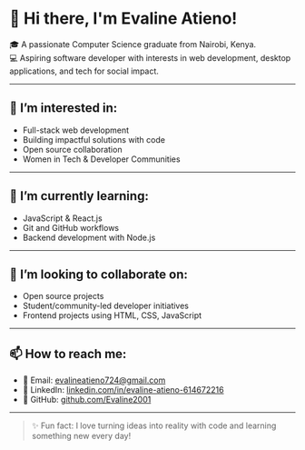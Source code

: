 # 👋 Hi there, I'm Evaline Atieno!

🎓 A passionate Computer Science graduate from Nairobi, Kenya.  
💻 Aspiring software developer with interests in web development, desktop applications, and tech for social impact.

---

## 👀 I’m interested in:
- Full-stack web development
- Building impactful solutions with code
- Open source collaboration
- Women in Tech & Developer Communities

---

## 🌱 I’m currently learning:
- JavaScript & React.js
- Git and GitHub workflows
- Backend development with Node.js

---

## 💞️ I’m looking to collaborate on:
- Open source projects
- Student/community-led developer initiatives
- Frontend projects using HTML, CSS, JavaScript

---

## 📫 How to reach me:
- 📧 Email: [evalineatieno724@gmail.com](mailto:evalineatieno724@gmail.com)
- 🔗 LinkedIn: [linkedin.com/in/evaline-atieno-614672216](https://www.linkedin.com/in/evaline-atieno-614672216)
- 🐙 GitHub: [github.com/Evaline2001](https://github.com/Evaline2001)

---

> ✨ Fun fact: I love turning ideas into reality with code and learning something new every day!

